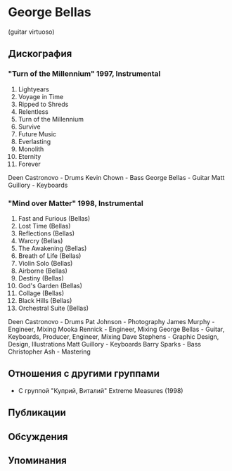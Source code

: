 # George Bellas

(guitar virtuoso)

## Дискография

### "Turn of the Millennium" 1997, Instrumental

   1.   Lightyears 
   2.   Voyage in Time 
   3.   Ripped to Shreds 
   4.   Relentless 
   5.   Turn of the Millennium 
   6.   Survive 
   7.   Future Music 
   8.   Everlasting 
   9.   Monolith 
   10.   Eternity 
   11.   Forever 


Deen Castronovo  -  Drums 
Kevin Chown  -  Bass 
George Bellas  -  Guitar 
Matt Guillory  -  Keyboards 


### "Mind over Matter" 1998, Instrumental

   1.   Fast and Furious (Bellas) 
   2.   Lost Time (Bellas) 
   3.   Reflections (Bellas) 
   4.   Warcry (Bellas) 
   5.   The Awakening (Bellas) 
   6.   Breath of Life (Bellas) 
   7.   Violin Solo (Bellas) 
   8.   Airborne (Bellas) 
   9.   Destiny (Bellas) 
   10.   God's Garden (Bellas) 
   11.   Collage (Bellas) 
   12.   Black Hills (Bellas) 
   13.   Orchestral Suite (Bellas) 


Deen Castronovo  -  Drums 
Pat Johnson  -  Photography 
James Murphy  -  Engineer, Mixing 
Mooka Rennick  -  Engineer, Mixing 
George Bellas  -  Guitar, Keyboards, Producer, Engineer, Mixing 
Dave Stephens  -  Graphic Design, Design, Illustrations 
Matt Guillory  -  Keyboards 
Barry Sparks  -  Bass 
Christopher Ash  -  Mastering 



## Отношения с другими группами

* C группой "Куприй, Виталий" Extreme Measures (1998)

## Публикации


## Обсуждения


## Упоминания

